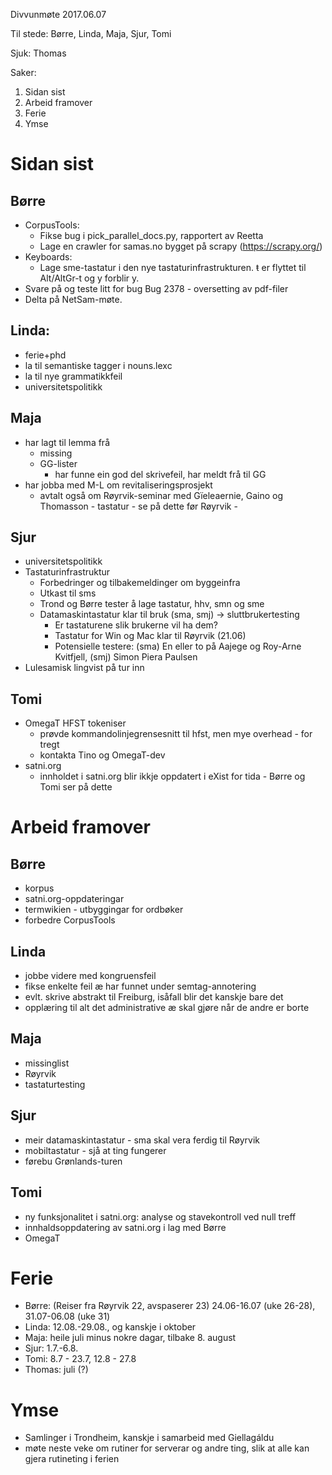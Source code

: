 Divvunmøte 2017.06.07

Til stede: Børre, Linda, Maja, Sjur, Tomi

Sjuk: Thomas

Saker:
1. Sidan sist
1. Arbeid framover
1. Ferie
1. Ymse

# Sidan sist

## Børre
* CorpusTools:
    - Fikse bug i pick_parallel_docs.py, rapportert av Reetta
    - Lage en crawler for samas.no bygget på scrapy (https://scrapy.org/)
* Keyboards:
    - Lage sme-tastatur i den nye tastaturinfrastrukturen. ŧ er flyttet til Alt/AltGr-t og y forblir y.
* Svare på og teste litt for bug Bug 2378 - oversetting av pdf-filer
* Delta på NetSam-møte.

## Linda:
* ferie+phd
* la til semantiske tagger i nouns.lexc
* la til nye grammatikkfeil
* universitetspolitikk

## Maja
* har lagt til lemma frå
    - missing
    - GG-lister
        - har funne ein god del skrivefeil, har meldt frå til GG
* har jobba med M-L om revitaliseringsprosjekt
    - avtalt også om Røyrvik-seminar  med Gïeleaernie, Gaino og Thomasson - tastatur - se på dette før Røyrvik -

## Sjur
* universitetspolitikk
* Tastaturinfrastruktur
    - Forbedringer og tilbakemeldinger om byggeinfra
    - Utkast til sms
    - Trond og Børre tester å lage tastatur, hhv, smn og sme
    - Datamaskintastatur klar til bruk (sma, smj) -> sluttbrukertesting
        - Er tastaturene slik brukerne vil ha dem?
        - Tastatur for Win og Mac klar til Røyrvik (21.06)
        - Potensielle testere: (sma) En eller to på Aajege og Roy-Arne Kvitfjell, (smj) Simon Piera Paulsen
* Lulesamisk lingvist på tur inn

## Tomi
* OmegaT HFST tokeniser
    - prøvde kommandolinjegrensesnitt til hfst, men mye overhead - for tregt
    - kontakta Tino og OmegaT-dev
* satni.org
    - innholdet i satni.org blir ikkje oppdatert i eXist for tida - Børre og Tomi ser på dette

#  Arbeid framover

## Børre
* korpus
* satni.org-oppdateringar
* termwikien - utbyggingar for ordbøker
* forbedre CorpusTools

## Linda
* jobbe videre med kongruensfeil
* fikse enkelte feil æ har funnet under semtag-annotering
* evlt. skrive abstrakt til Freiburg, isåfall blir det kanskje bare det
* opplæring til alt det administrative æ skal gjøre når de andre er borte

## Maja
* missinglist
* Røyrvik
* tastaturtesting

## Sjur
* meir datamaskintastatur - sma skal vera ferdig til Røyrvik
* mobiltastatur - sjå at ting fungerer
* førebu Grønlands-turen

## Tomi
* ny funksjonalitet i satni.org: analyse og stavekontroll ved null treff
* innhaldsoppdatering av satni.org i lag med Børre
* OmegaT

#  Ferie

* Børre: (Reiser fra Røyrvik 22, avspaserer 23) 24.06-16.07 (uke 26-28), 31.07-06.08 (uke 31)
* Linda: 12.08.-29.08., og kanskje i oktober
* Maja: heile juli minus nokre dagar, tilbake 8. august
* Sjur: 1.7.-6.8.
* Tomi: 8.7 - 23.7, 12.8 - 27.8
* Thomas: juli (?)

#  Ymse
* Samlinger i Trondheim, kanskje i samarbeid med Giellagáldu
* møte neste veke om rutiner for serverar og andre ting, slik at alle kan gjera rutineting i ferien
